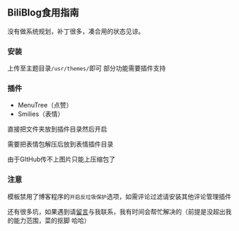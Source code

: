 ## BiliBlog食用指南
没有做系统规划，补丁很多，凑合用的状态见谅。

### 安装
上传至主题目录`/usr/themes/`即可
部分功能需要插件支持
### 插件

* MenuTree（点赞）
* Smilies（表情）

直接把文件夹放到插件目录然后开启

需要把表情包解压后放到表情插件目录

由于GItHub传不上图片只能上压缩包了

### 注意
模板禁用了博客程序的`开启反垃圾保护`选项，如需评论过滤请安装其他评论管理插件

还有很多坑，如果遇到请[留言](https://blog.menhood.wang/archives/BiliBlog.html)与我联系，我有时间会帮忙解决的（前提是没超出我的能力范围，菜的抠脚 哈哈）
